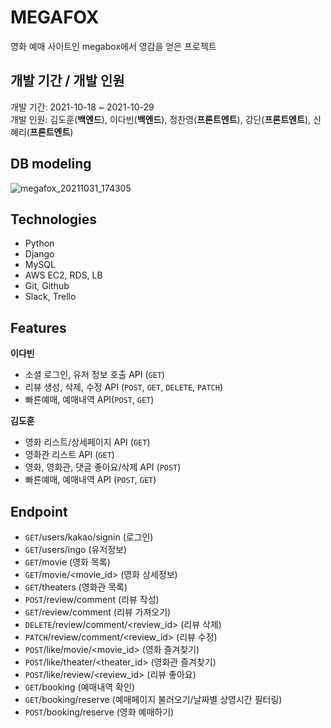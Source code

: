 # MEGAFOX
  영화 예매 사이트인 megabox에서 영감을 얻은 프로젝트

## 개발 기간 / 개발 인원
  개발 기간: 2021-10-18 ~ 2021-10-29
  <br>
  개발 인원: 김도훈(**백엔드**), 이다빈(**백엔드**),
            정찬영(**프론트엔트**), 강단(**프론트엔트**), 신혜리(**프론트엔트**)
  
## DB modeling
![megafox_20211031_174305](https://user-images.githubusercontent.com/56703088/139575208-274bf141-6fe5-452b-8854-5945ef763cfe.png)
## Technologies
* Python
* Django
* MySQL
* AWS EC2, RDS, LB
* Git, Github
* Slack, Trello

## Features
**이다빈**
* 소셜 로그인, 유저 정보 호출 API (``GET``)
* 리뷰 생성, 삭제, 수정 API (``POST``, ``GET``, ``DELETE``, ``PATCH``)
* 빠른예매, 예매내역 API(``POST``, ``GET``)


**김도훈**
* 영화 리스트/상세페이지 API (``GET``)
* 영화관 리스트 API (``GET``)
* 영화, 영화관, 댓글 좋아요/삭제 API (``POST``)
* 빠른예매, 예매내역 API (``POST``, ``GET``)

## Endpoint
* ``GET``/users/kakao/signin (로그인)
* ``GET``/users/ingo (유저정보)
* ``GET``/movie (영화 목록)
* ``GET``/movie/<movie_id> (영화 상세정보)
* ``GET``/theaters (영화관 목록)
* ``POST``/review/comment (리뷰 작성)
* ``GET``/review/comment (리뷰 가져오기)
* ``DELETE``/review/comment/<review_id> (리뷰 삭제)
* ``PATCH``/review/comment/<review_id> (리뷰 수정)
* ``POST``/like/movie/<movie_id> (영화 즐겨찾기)
* ``POST``/like/theater/<theater_id> (영화관 즐겨찾기)
* ``POST``/like/review/<review_id> (리뷰 좋아요)
* ``GET``/booking (예매내역 확인)
* ``GET``/booking/reserve (예매페이지 불러오기/날짜별 상영시간 필터링)
* ``POST``/booking/reserve (영화 예매하기)
